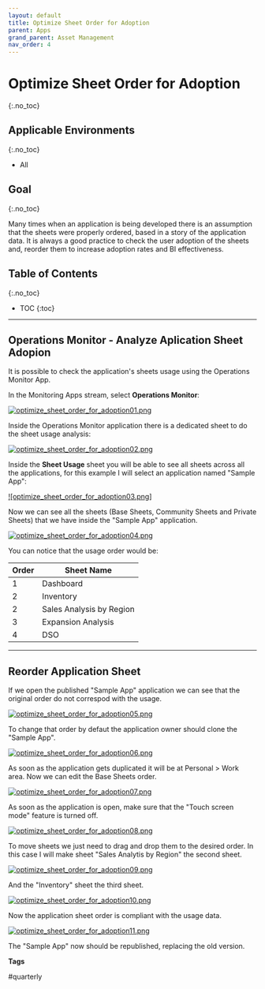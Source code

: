 ```yaml
---
layout: default
title: Optimize Sheet Order for Adoption
parent: Apps
grand_parent: Asset Management
nav_order: 4
---
```


# Optimize Sheet Order for Adoption <i class="fas fa-dolly-flatbed fa-xs" title="Shipped | Native Capability"></i>
{:.no_toc}

## Applicable Environments
{:.no_toc}
* All

## Goal
{:.no_toc}

Many times when an application is being developed there is an assumption that the sheets were properly ordered, based in a story of the application data. It is always a good practice to check the user adoption of the sheets and, reorder them to increase adoption rates and BI effectiveness.

## Table of Contents
{:.no_toc}

* TOC
{:toc}

-------------------------

## Operations Monitor - Analyze Aplication Sheet Adopion  <i class="fas fa-dolly-flatbed fa-xs" title="Shipped | Native Capability"></i>

It is possible to check the application's sheets usage using the Operations Monitor App.

In the Monitoring Apps stream, select **Operations Monitor**:

[![optimize_sheet_order_for_adoption01.png](images/optimize_sheet_order_for_adoption01.png)](https://github.com/qs-admin-guide/qs-admin-guide/blob/master/docs/asset_management/apps/images/optimize_sheet_order_for_adoption01.png)

Inside the Operations Monitor application there is a dedicated sheet to do the sheet usage analysis:

[![optimize_sheet_order_for_adoption02.png](images/optimize_sheet_order_for_adoption02.png)](https://github.com/qs-admin-guide/qs-admin-guide/blob/master/docs/asset_management/apps/images/optimize_sheet_order_for_adoption02.png)

Inside the **Sheet Usage** sheet you will be able to see all sheets across all the applications, for this example I will select an application named "Sample App":

[![optimize_sheet_order_for_adoption03.png]](https://github.com/qs-admin-guide/qs-admin-guide/blob/master/docs/asset_management/apps/images/optimize_sheet_order_for_adoption03.png)

Now we can see all the sheets (Base Sheets, Community Sheets and Private Sheets) that we have inside the "Sample App" application.

[![optimize_sheet_order_for_adoption04.png](images/optimize_sheet_order_for_adoption04.png)](https://github.com/qs-admin-guide/qs-admin-guide/blob/master/docs/asset_management/apps/images/optimize_sheet_order_for_adoption04.png)

You can notice that the usage order would be:

Order | Sheet Name
------|--------------------------------
1     | Dashboard
2     | Inventory
2     | Sales Analysis by Region
3     | Expansion Analysis
4     | DSO

-------------------------

## Reorder Application Sheet

If we open the published "Sample App" application we can see that the original order do not correspod with the usage.

[![optimize_sheet_order_for_adoption05.png](images/optimize_sheet_order_for_adoption05.png)](https://github.com/qs-admin-guide/qs-admin-guide/blob/master/docs/asset_management/apps/images/optimize_sheet_order_for_adoption05.png)

To change that order by defaut the application owner should clone the "Sample App".

[![optimize_sheet_order_for_adoption06.png](images/optimize_sheet_order_for_adoption06.png)](https://github.com/qs-admin-guide/qs-admin-guide/blob/master/docs/asset_management/apps/images/optimize_sheet_order_for_adoption06.png)

As soon as the application gets duplicated it will be at Personal > Work area. Now we can edit the Base Sheets order.

[![optimize_sheet_order_for_adoption07.png](images/optimize_sheet_order_for_adoption07.png)](https://github.com/qs-admin-guide/qs-admin-guide/blob/master/docs/asset_management/apps/images/optimize_sheet_order_for_adoption07.png)

As soon as the application is open, make sure that the "Touch screen mode" feature is turned off.

[![optimize_sheet_order_for_adoption08.png](images/optimize_sheet_order_for_adoption08.png)](https://github.com/qs-admin-guide/qs-admin-guide/blob/master/docs/asset_management/apps/images/optimize_sheet_order_for_adoption08.png)

To move sheets we just need to drag and drop them to the desired order. In this case I will make sheet "Sales Analytis by Region" the second sheet.

[![optimize_sheet_order_for_adoption09.png](images/optimize_sheet_order_for_adoption09.png)](https://github.com/qs-admin-guide/qs-admin-guide/blob/master/docs/asset_management/apps/images/optimize_sheet_order_for_adoption09.png)

And the "Inventory" sheet the third sheet.

[![optimize_sheet_order_for_adoption10.png](images/optimize_sheet_order_for_adoption10.png)](https://github.com/qs-admin-guide/qs-admin-guide/blob/master/docs/asset_management/apps/images/optimize_sheet_order_for_adoption10.png)

Now the application sheet order is compliant with the usage data.

[![optimize_sheet_order_for_adoption11.png](images/optimize_sheet_order_for_adoption11.png)](https://github.com/qs-admin-guide/qs-admin-guide/blob/master/docs/asset_management/apps/images/optimize_sheet_order_for_adoption11.png)

The "Sample App" now should be republished, replacing the old version.

**Tags**

#quarterly